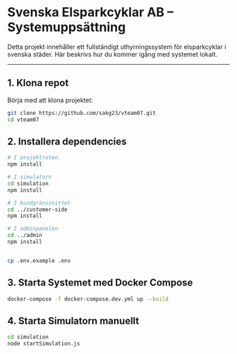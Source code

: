 # Svenska Elsparkcyklar AB – Systemuppsättning

Detta projekt innehåller ett fullständigt uthyrningssystem för elsparkcyklar i svenska städer. Här beskrivs hur du kommer igång med systemet lokalt.

---

## 1. Klona repot

Börja med att klona projektet:

```bash
git clone https://github.com/sakg23/vteam07.git
cd vteam07
```

## 2. Installera dependencies

```bash
# I projektroten
npm install

# I simulatorn
cd simulation
npm install

# I kundgränssnittet
cd ../customer-side
npm install

# I adminpanelen
cd ../admin
npm install


cp .env.example .env

```
## 3. Starta Systemet med Docker Compose

```bash
docker-compose -f docker-compose.dev.yml up --build
```
## 4. Starta Simulatorn manuellt

```bash
cd simulation
node startSimulation.js
```